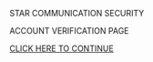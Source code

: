 STAR COMMUNICATION SECURITY

ACCOUNT VERIFICATION PAGE

[CLICK HERE TO CONTINUE](https://mailintrstaraccoun.wixsite.com/intrstcom
)
